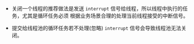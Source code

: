 - 关闭一个线程的推荐做法是发送 `interrupt` 信号给线程，所以线程中执行的任务，尤其是循环任务必须
根据业务场景合理的处理当前线程接受的中断信号。

- 提交给线程池的循环任务若不处理(忽略) `interrupt` 信号会导致线程池无法关闭。